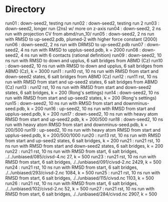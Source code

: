 # Directory
run01 : down-seed2, testing run
run02 : down-seed2, testing run 2
run03 : down-seed2, longer run (2ns) w/ more on z-axis
run04 : down-seed2, 2 ns run with projection CV from abmd/run_10/
run05 : down-seed2, 2 ns run with RMSD to up-seed2.pdb, plumed-2 with higher force constant (2000)
run06 : down-seed2, 2 ns run with DRMSD to up-seed2.pdb
run07 : down-seed2, 4 ns run with RMSD to upplus-seed.pdb, k = 2000
run08 : down-seed2, 4 ns run with 6 contacts (rational definition)
run09 : down-seed2, 10 ns run with RMSD to down and upplus, 6 salt bridges from ABMD (Cz)
run10 : down-seed2, 10 ns run with RMSD to down and upplus, 6 salt bridges from ABMD (Cz), k = 3000
run11 : run10 rst, 10 ns run with RMSD from start and down-seed2 states, 6 salt bridges from ABMD (Cz)
run12 : run11 rst, 10 ns run with RMSD from start and up-seed2 states, 6 salt bridges from ABMD (Cz)
run13 : run12 rst, 10 ns run with RMSD from start and down-seed2 states, 6 salt bridges, k = 200 (Rong's settings)
run14 : down-seed2, 10 ns run with RMSD from start and up-seed2 states, k = 200 (Rong's settings)
run15 : down-seed2, 10 ns run with RMSD from start and downminus-seed.pdb, k = 200
run16 : up-seed2, 10 ns run with RMSD from start and upplus-seed.pdb, k = 200
run17 : down-seed2, 10 ns run with heavy atom RMSD from start and up-seed2.pdb, k = 200/500
run18 : down-seed2, 10 ns run with heavy atom RMSD from start and downminus-seed.pdb, k = 200/500
run19 : up-seed2, 10 ns run with heavy atom RMSD from start and upplus-seed.pdb, k = 200/500/1000
run20 : run13 rst, 10 ns run with RMSD from start and up-seed2 states, 6 salt bridges, k = 200
run21 : run21 rst, 10 ns run with RMSD from start and down-seed2 states, 6 salt bridges, k = 200
run22 : run21 rst, 10 ns run with RMSD from start, 6 salt bridges, ../../unbiased/085/civsd-4.nc 27, k = 500
run23 : run21 rst, 10 ns run with RMSD from start, 6 salt bridges, ./../unbiased/091/civsd-2.nc 2429, k = 500
run24 : run21 rst, 10 ns run with RMSD from start, 6 salt bridges, ./../unbiased/293/civsd-2.nc 1084, k = 500
run25 : run21 rst, 10 ns run with RMSD from start, 6 salt bridges, ./../unbiased/115/civsd.nc 1103, k = 500
run26 : run21 rst, 10 ns run with RMSD from start, 6 salt bridges, ./../unbiased/102/civsd-2.nc 52, k = 500
run27 : run21 rst, 10 ns run with RMSD from start, 6 salt bridges, ./../unbiased/284/civsd.nc 2907, k = 500

